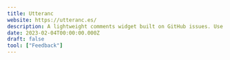 ```yaml
---
title: Utteranc
website: https://utteranc.es/
description: A lightweight comments widget built on GitHub issues. Use GitHub issues for blog comments, wiki pages and more!
date: 2023-02-04T00:00:00.000Z
draft: false
tool: ["Feedback"]
---
```

